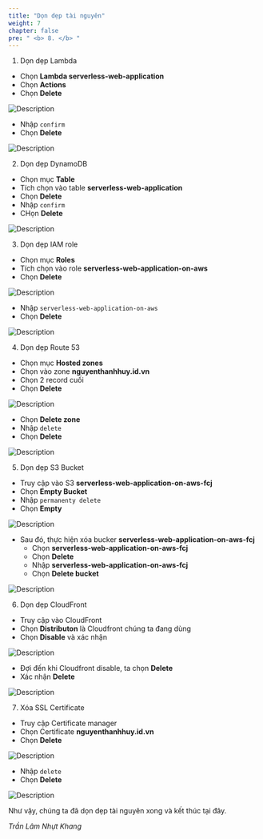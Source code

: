 ```yaml
---
title: "Dọn dẹp tài nguyên"
weight: 7 
chapter: false
pre: " <b> 8. </b> "
---
```



1. Dọn dẹp Lambda
- Chọn **Lambda serverless-web-application**
- Chọn **Actions**
- Chọn **Delete**

![Description](/images/8/8.1.png)

- Nhập `confirm`
- Chọn **Delete**

![Description](/images/8/8.2.png)

2. Dọn dẹp DynamoDB
- Chọn mục **Table**
- Tích chọn vào table **serverless-web-application**
- Chọn **Delete**
- Nhập `confirm`
- CHọn **Delete**

![Description](/images/8/8.3.png)

3. Dọn dẹp IAM role
- Chọn mục **Roles**
- Tích chọn vào role **serverless-web-application-on-aws**
- Chọn **Delete**

![Description](/images/8/8.4.png)

- Nhập `serverless-web-application-on-aws`
- Chọn **Delete**

![Description](/images/8/8.5.png)

4. Dọn dẹp Route 53
- Chọn mục **Hosted zones**
- Chọn vào zone **nguyenthanhhuy.id.vn**
- Chọn 2 record cuối
- Chọn **Delete**

![Description](/images/8/8.8.png)

- Chọn **Delete zone**
- Nhập `delete`
- Chọn **Delete**

![Description](/images/8/8.7.png)

5. Dọn dẹp S3 Bucket
- Truy cập vào S3 **serverless-web-application-on-aws-fcj**
- Chọn **Empty Bucket**
- Nhập `permanenty delete`
- Chọn **Empty**

![Description](/images/8/8.9.png)

- Sau đó, thực hiện xóa bucker **serverless-web-application-on-aws-fcj**
    +   Chọn **serverless-web-application-on-aws-fcj**
    +   Chọn **Delete**
    +   Nhập **serverless-web-application-on-aws-fcj**
    +   Chọn **Delete bucket**

![Description](/images/8/8.10.png)

6. Dọn dẹp CloudFront
- Truy cập vào CloudFront
- Chọn **Distributon** là Cloudfront chúng ta đang dùng
- Chọn **Disable** và xác nhận

![Description](/images/8/8.6.png)

- Đợi đến khi Cloudfront disable, ta chọn **Delete** 
- Xác nhận **Delete**

![Description](/images/8/8.11.png)

7. Xóa SSL Certificate
- Truy cập Certificate manager
- Chọn Certificate **nguyenthanhhuy.id.vn**
- Chọn **Delete**

![Description](/images/8/8.12.png)

- Nhập `delete`
- Chọn **Delete**

![Description](/images/8/8.13.png)

Như vậy, chúng ta đã dọn dẹp tài nguyên xong và kết thúc tại đây.
 
*Trần Lâm Nhựt Khang*
